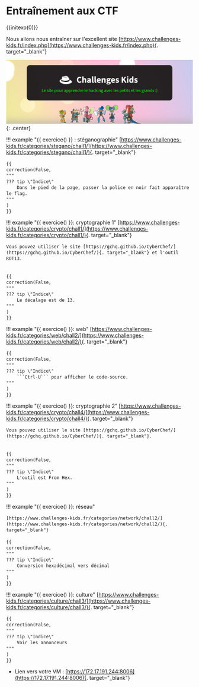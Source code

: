 # Entraînement aux CTF
{{initexo(0)}}


Nous allons nous entraîner sur l'excellent site [https://www.challenges-kids.fr/index.php](https://www.challenges-kids.fr/index.php){. target="_blank"}

![image](data/banchalkids.png){: .center}



!!! example "{{ exercice() }} : stéganographie"
    [https://www.challenges-kids.fr/categories/stegano/chall1/](https://www.challenges-kids.fr/categories/stegano/chall1/){. target="_blank"}
    

    {{
    correction(False,
    """
    ??? tip \"Indice\" 
        Dans le pied de la page, passer la police en noir fait apparaître le flag.
    """
    )
    }}
    

!!! example "{{ exercice() }}: cryptographie 1"
    [https://www.challenges-kids.fr/categories/crypto/chall1/](https://www.challenges-kids.fr/categories/crypto/chall1/){. target="_blank"}

    Vous pouvez utiliser le site [https://gchq.github.io/CyberChef/](https://gchq.github.io/CyberChef/){. target="_blank"} et l'outil ROT13.


    {{
    correction(False,
    """
    ??? tip \"Indice\" 
        Le décalage est de 13.
    """
    )
    }}


!!! example "{{ exercice() }}: web"
    [https://www.challenges-kids.fr/categories/web/chall2/](https://www.challenges-kids.fr/categories/web/chall2/){. target="_blank"}
    
    {{
    correction(False,
    """
    ??? tip \"Indice\" 
        ```Ctrl-U``` pour afficher le code-source. 
    """
    )
    }}


!!! example "{{ exercice() }}: cryptographie 2"
    [https://www.challenges-kids.fr/categories/crypto/chall4/](https://www.challenges-kids.fr/categories/crypto/chall4/){. target="_blank"}

    Vous pouvez utiliser le site [https://gchq.github.io/CyberChef/](https://gchq.github.io/CyberChef/){. target="_blank"}.


    {{
    correction(False,
    """
    ??? tip \"Indice\" 
        L'outil est From Hex.
    """
    )
    }}


!!! example "{{ exercice() }}: réseau"
   
    [https://www.challenges-kids.fr/categories/network/chall2/](https://www.challenges-kids.fr/categories/network/chall2/){. target="_blank"}

    {{
    correction(False,
    """
    ??? tip \"Indice\" 
        Conversion hexadécimal vers décimal
    """
    )
    }}


!!! example "{{ exercice() }}: culture"
    [https://www.challenges-kids.fr/categories/culture/chall3/](https://www.challenges-kids.fr/categories/culture/chall3/){. target="_blank"}

    {{
    correction(False,
    """
    ??? tip \"Indice\" 
        Voir les annonceurs
    """
    )
    }}    



- Lien vers votre VM : [https://172.17.191.244:8006](https://172.17.191.244:8006){. target="_blank"}